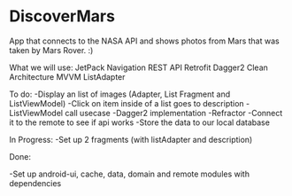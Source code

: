 # DiscoverMars

App that connects to the NASA API and shows photos from Mars that was taken by Mars Rover. :)

What we will use:
JetPack Navigation
REST API
Retrofit
Dagger2
Clean Architecture
MVVM
ListAdapter


To do:
-Display an list of images (Adapter, List Fragment and ListViewModel)
-Click on item inside of a list goes to description
-ListViewModel call usecase
-Dagger2 implementation
-Refractor
-Connect it to the remote to see if api works
-Store the data to our local database


In Progress:
-Set up 2 fragments (with listAdapter and description)


Done:

-Set up android-ui, cache, data, domain and remote modules with dependencies
